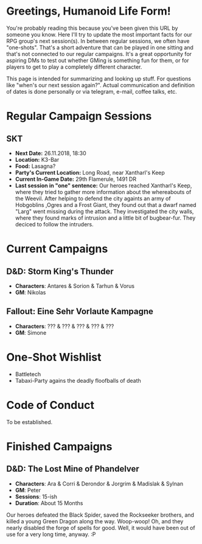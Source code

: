 # Greetings, Humanoid Life Form!
You're probably reading this because you've been given this URL by someone you know. Here I'll try to update the most important facts for our RPG group's next session(s). In between regular sessions, we often have "one-shots". That's a short adventure that can be played in one sitting and that's not connected to our regular campaigns. It's a great opportunity for aspiring DMs to test out whether GMing is something fun for them, or for players to get to play a completely different character.

This page is intended for summarizing and looking up stuff. For questions like "when's our next session again?". Actual communication and definition of dates is done personally or via telegram, e-mail, coffee talks, etc.


# Regular Campaign Sessions
## SKT
- **Next Date:** 26.11.2018, 18:30
- **Location:** K3-Bar
- **Food:** Lasagna? 
- **Party's Current Location:** Long Road, near Xantharl's Keep 
- **Current In-Game Date:** 29th Flamerule, 1491 DR
- **Last session in "one" sentence:** Our heroes reached Xantharl's Keep, where they tried to gather more information about
the whereabouts of the Weevil. After helping to defend the city againts an army of Hobgoblins ,Ogres and a Frost Giant, they found out that a dwarf named "Larg" went missing during the attack. They investigated the city walls, where they found marks of intrusion and a little bit of bugbear-fur. They deciced to follow the intruders. 

# Current Campaigns
## D&D: Storm King's Thunder
- **Characters**: Antares & Sorion & Tarhun & Vorus
- **GM**: Nikolas

## Fallout: Eine Sehr Vorlaute Kampagne
- **Characters**: ??? & ??? & ??? & ??? & ???
- **GM**: Simone

# One-Shot Wishlist
- Battletech
- Tabaxi-Party agains the deadly floofballs of death

# Code of Conduct
To be established.

# Finished Campaigns
## D&D: The Lost Mine of Phandelver
- **Characters**: Ara & Corri & Derondor & Jorgrim & Madislak & Sylnan
- **GM**: Peter
- **Sessions**: 15-ish
- **Duration**: About 15 Months

Our heroes defeated the Black Spider, saved the Rockseeker brothers, and killed a young Green Dragon along the way. Woop-woop! Oh, and they nearly disabled the forge of spells for good. Well, it would have been out of use for a very long time, anyway. :P
